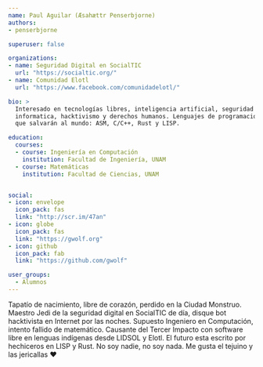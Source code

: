 ```yaml
---
name: Paul Aguilar (Æsahættr Penserbjorne)
authors:
- penserbjorne

superuser: false

organizations:
- name: Seguridad Digital en SocialTIC
  url: "https://socialtic.org/"
- name: Comunidad Elotl
  url: "https://www.facebook.com/comunidadelotl/"

bio: >
  Interesado en tecnologías libres, inteligencia artificial, seguridad
  informatica, hacktivismo y derechos humanos. Lenguajes de programación
  que salvarán al mundo: ASM, C/C++, Rust y LISP.

education:
  courses:
  - course: Ingeniería en Computación
    institution: Facultad de Ingeniería, UNAM
  - course: Matemáticas
    institution: Facultad de Ciencias, UNAM


social:
- icon: envelope
  icon_pack: fas
  link: "http://scr.im/47an"
- icon: globe
  icon_pack: fas
  link: "https://gwolf.org"
- icon: github
  icon_pack: fab
  link: "https://github.com/gwolf"

user_groups:
  - Alumnos
---
```


Tapatío de nacimiento, libre de corazón, perdido en la Ciudad
Monstruo. Maestro Jedi de la seguridad digital en SocialTIC de día,
disque bot hacktivista en Internet por las noches. Supuesto Ingeniero en
Computación, intento fallido de matemático. Causante del Tercer Impacto
con software libre en lenguas indígenas desde LIDSOL y Elotl. El futuro
esta escrito por hechiceros en LISP y Rust. No soy nadie, no soy nada.
Me gusta el tejuino y las jericallas :heart:
